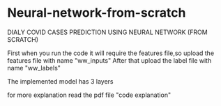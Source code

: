 # Neural-network-from-scratch

DIALY COVID CASES PREDICTION USING NEURAL NETWORK (FROM SCRATCH)

First when you run the code it will require the features file,so upload the features file with name "ww_inputs"
After that upload the label file with name "ww_labels"

The implemented model has 3 layers

for more explanation read the pdf file "code explanation"
